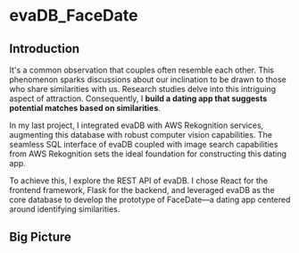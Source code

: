 # evaDB_FaceDate

## Introduction

It's a common observation that couples often resemble each other. This phenomenon sparks discussions about our inclination to be drawn to those who share similarities with us. Research studies delve into this intriguing aspect of attraction. Consequently, I **build a dating app that suggests potential matches based on similarities**.

In my last project, I integrated evaDB with AWS Rekognition services, augmenting this database with robust computer vision capabilities. The seamless SQL interface of evaDB coupled with image search capabilities from AWS Rekognition sets the ideal foundation for constructing this dating app.

To achieve this, I explore the REST API of evaDB. I chose React for the frontend framework, Flask for the backend, and leveraged evaDB as the core database to develop the prototype of FaceDate—a dating app centered around identifying similarities.

## Big Picture
